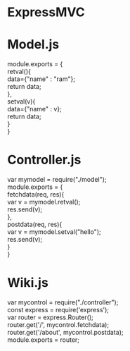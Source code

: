 # ExpressMVC
# Model.js
module.exports = {  
    retval(){  
        data={"name" : "ram"};  
        return data;  
    },  
    setval(v){  
        data={"name" : v};  
        return data;  
    }  
}  
# Controller.js  
var mymodel = require("./model");  
module.exports = {  
    fetchdata(req, res){  
        var v = mymodel.retval();  
        res.send(v);  
    },  
    postdata(req, res){  
        var v = mymodel.setval("hello");  
        res.send(v);  
    }  
}  
# Wiki.js  
var mycontrol = require("./controller");  
const express = require('express');  
var router = express.Router();  
router.get('/', mycontrol.fetchdata);  
router.get('/about', mycontrol.postdata);  
module.exports = router;  

